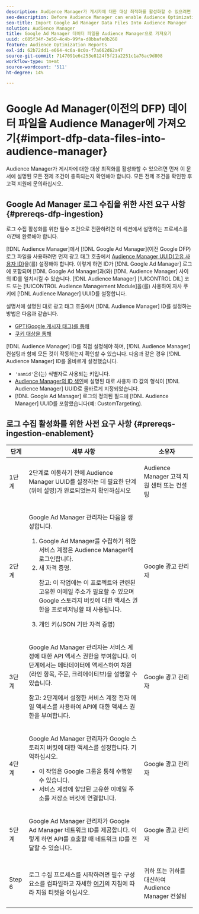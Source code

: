 ```yaml
---
description: Audience Manager가 게시자에 대한 대상 최적화를 활성화할 수 있으려면 먼저 이 문서에 설명된 모든 전제 조건이 충족되는지 확인해야 합니다. 모든 전제 조건을 확인한 후 고객 지원에 문의하십시오.
seo-description: Before Audience Manager can enable Audience Optimization for Publishers, you must ensure that all prerequisites outlined in this article are met. Contact Customer Care after checking off all prerequisites.
seo-title: Import Google Ad Manager Data Files Into Audience Manager
solution: Audience Manager
title: Google Ad Manager 데이터 파일을 Audience Manager으로 가져오기
uuid: c685f34f-3e50-4c4b-99fa-d8bbafe0b268
feature: Audience Optimization Reports
exl-id: 62b72dd1-e664-4c6a-8c0a-f7a662d62a47
source-git-commit: 7147091e6c253e8124f5f21a2251c1a76ac9d808
workflow-type: tm+mt
source-wordcount: '511'
ht-degree: 14%

---
```


# Google Ad Manager(이전의 DFP) 데이터 파일을 Audience Manager에 가져오기{#import-dfp-data-files-into-audience-manager}

Audience Manager가 게시자에 대한 대상 최적화를 활성화할 수 있으려면 먼저 이 문서에 설명된 모든 전제 조건이 충족되는지 확인해야 합니다. 모든 전제 조건을 확인한 후 고객 지원에 문의하십시오.

## Google Ad Manager 로그 수집을 위한 사전 요구 사항 {#prereqs-dfp-ingestion}

로그 수집 활성화를 위한 필수 조건으로 전환하려면 이 섹션에서 설명하는 프로세스를 *이전*&#x200B;에 완료해야 합니다.

[!DNL Audience Manager]에서 [!DNL Google Ad Manager](이전 Google DFP) 로그 파일을 사용하려면 먼저 광고 태그 호출에서 [Audience Manager UUID(고유 사용자 ID)](../../../reference/ids-in-aam.md)을(를) 설정해야 합니다. 이렇게 하면 ID가 [!DNL Google Ad Manager] 로그에 포함되며 [!DNL Google Ad Manager]과(와) [!DNL Audience Manager] 사이의 ID를 일치시킬 수 있습니다. [!DNL Audience Manager] [!UICONTROL DIL] 코드 또는 [!UICONTROL Audience Management Module]을(를) 사용하여 자사 쿠키에 [!DNL Audience Manager] UUID를 설정합니다.

설명서에 설명된 대로 광고 태그 호출에서 [!DNL Audience Manager] ID를 설정하는 방법은 다음과 같습니다.

* [GPT(Google 게시자 태그)를 통해](../../../integration/gpt-aam-destination/gpt-aam-modify-api.md)
* [쿠키 대상을 통해](../../../integration/gpt-aam-destination/gpt-aam-create-destination.md)

[!DNL Audience Manager] ID를 직접 설정해야 하며, [!DNL Audience Manager] 컨설팅과 함께 모든 것이 작동하는지 확인할 수 있습니다. 다음과 같은 경우 [!DNL Audience Manager] ID를 올바르게 설정했습니다.

* `'aamid'`은(는) 식별자로 사용되는 키입니다.
* [Audience Manager의 ID 색인](../../../reference/ids-in-aam.md)에 설명된 대로 사용자 ID 값의 형식이 [!DNL Audience Manager] UUID로 올바르게 지정되었습니다.
* [!DNL Google Ad Manager] 로그의 정의된 필드에 [!DNL Audience Manager] UUID를 포함했습니다(예: CustomTargeting).

## 로그 수집 활성화를 위한 사전 요구 사항 {#prereqs-ingestion-enablement}

<table id="table_C980A9F9B0FB4157B4908A64768B1571"> 
 <thead> 
  <tr> 
   <th colname="col1" class="entry"> 단계 </th> 
   <th colname="col2" class="entry"> 세부 사항 </th> 
   <th colname="col3" class="entry"> 소유자 </th> 
  </tr> 
 </thead>
 <tbody> 
  <tr> 
   <td colname="col1"> <p>1단계 </p> </td> 
   <td colname="col2"> <p>2단계로 이동하기 전에 <span class="keyword"> Audience Manager</span> UUID를 설정하는 데 필요한 단계(위에 설명)가 완료되었는지 확인하십시오 </p> </td> 
   <td colname="col3"> <p><span class="keyword"> Audience Manager</span> 고객 지원 센터 또는 컨설팅 </p> </td> 
  </tr> 
  <tr> 
   <td colname="col1"> <p>2단계 </p> </td> 
   <td colname="col2"> <p>Google Ad Manager 관리자는 다음을 생성합니다. </p> <p> 
     <ol id="ol_FCFA9B11CFF948A488DF9CB298FC04C4"> 
      <li id="li_BC946EDCC3324578AEB64EDDA55B5ACA">Google Ad Manager를 수집하기 위한 서비스 계정은 <span class="keyword"> Audience Manager</span>에 로그인합니다. </li> 
      <li id="li_6B2FC7D73A3246419E55C004E17ACA25">새 자격 증명. <p>참고: 이 작업에는 이 프로젝트와 관련된 고유한 이메일 주소가 필요할 수 있으며 Google 스토리지 버킷에 대한 액세스 권한을 프로비저닝할 때 사용됩니다. </p> </li> 
      <li id="li_95444B9FD1B34659A9634814B262A681">개인 키(JSON 기반 자격 증명) </li> 
     </ol> </p> </td> 
   <td colname="col3"> <p>Google 광고 관리자 </p> </td> 
  </tr> 
  <tr> 
   <td colname="col1"> <p>3단계 </p> </td> 
   <td colname="col2"> <p>Google Ad Manager 관리자는 서비스 계정에 대한 API 액세스 권한을 부여합니다. 이 단계에서는 메타데이터에 액세스하여 차원(라인 항목, 주문, 크리에이티브)을 설명할 수 있습니다. <p>참고: 2단계에서 설정한 서비스 계정 전자 메일 액세스를 사용하여 API에 대한 액세스 권한을 부여합니다. </p> </p> </td> 
   <td colname="col3"> <p>Google 광고 관리자 </p> </td> 
  </tr> 
  <tr> 
   <td colname="col1"> <p>4단계 </p> </td> 
   <td colname="col2"> <p>Google Ad Manager 관리자가 Google 스토리지 버킷에 대한 액세스를 설정합니다. 기억하십시오. </p> <p> 
     <ul id="ul_3E8DCC73454243D998BD9024D0966A4E"> 
      <li id="li_3691DBD28006412288458175F75873C6">이 작업은 Google 그룹을 통해 수행할 수 있습니다. </li> 
      <li id="li_4774806B263245CEAAAB89BD2AA7F23F">서비스 계정에 할당된 고유한 이메일 주소를 저장소 버킷에 연결합니다. </li> 
     </ul> </p> </td> 
   <td colname="col3"> <p>Google 광고 관리자 </p> </td> 
  </tr> 
  <tr> 
   <td colname="col1"> <p>5단계 </p> </td> 
   <td colname="col2"> <p>Google Ad Manager 관리자가 Google Ad Manager 네트워크 ID를 제공합니다. 이렇게 하면 API를 호출할 때 네트워크 ID를 전달할 수 있습니다. </p> </td> 
   <td colname="col3"> <p>Google 광고 관리자 </p> </td> 
  </tr> 
  <tr> 
   <td colname="col1"> <p>Step 6 </p> </td> 
   <td colname="col2"> <p>로그 수집 프로세스를 시작하려면 필수 구성 요소를 컴파일하고 자세한 <a href="https://experienceleague.adobe.com/docs/customer-one/using/home.html">여기</a>의 지침에 따라 지원 티켓을 여십시오. </p> </td> 
   <td colname="col3"> <p>귀하 또는 귀하를 대신하여 <span class="keyword"> Audience Manager</span> 컨설팅 </p> </td> 
  </tr> 
 </tbody> 
</table>

